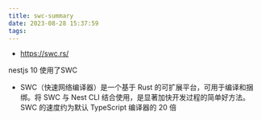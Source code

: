 ```yaml
---
title: swc-summary
date: 2023-08-28 15:37:59
tags:
---
```

- https://swc.rs/

nestjs 10 使用了SWC
- SWC（快速网络编译器）是一个基于 Rust 的可扩展平台，可用于编译和捆绑。将 SWC 与 Nest CLI 结合使用，是显著加快开发过程的简单好方法。
SWC 的速度约为默认 TypeScript 编译器的 20 倍